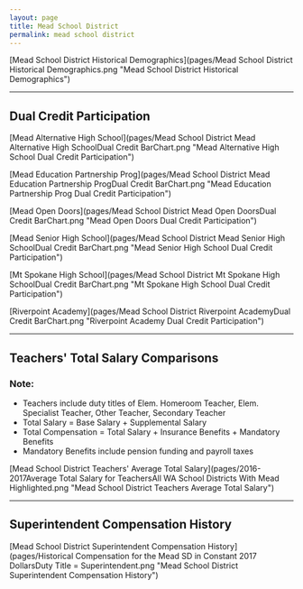 ```yaml
---
layout: page
title: Mead School District
permalink: mead school district
---
```



[Mead School District Historical Demographics](pages/Mead School District Historical Demographics.png "Mead School District Historical Demographics")

___

## Dual Credit Participation

[Mead Alternative High School](pages/Mead School District Mead Alternative High SchoolDual Credit BarChart.png "Mead Alternative High School Dual Credit Participation")

[Mead Education Partnership Prog](pages/Mead School District Mead Education Partnership ProgDual Credit BarChart.png "Mead Education Partnership Prog Dual Credit Participation")

[Mead Open Doors](pages/Mead School District Mead Open DoorsDual Credit BarChart.png "Mead Open Doors Dual Credit Participation")

[Mead Senior High School](pages/Mead School District Mead Senior High SchoolDual Credit BarChart.png "Mead Senior High School Dual Credit Participation")

[Mt Spokane High School](pages/Mead School District Mt Spokane High SchoolDual Credit BarChart.png "Mt Spokane High School Dual Credit Participation")

[Riverpoint Academy](pages/Mead School District Riverpoint AcademyDual Credit BarChart.png "Riverpoint Academy Dual Credit Participation")


___

## Teachers' Total Salary Comparisons
### Note:
- Teachers include duty titles of Elem. Homeroom Teacher, Elem. Specialist Teacher, Other Teacher, Secondary Teacher
- Total Salary = Base Salary + Supplemental Salary
- Total Compensation = Total Salary + Insurance Benefits + Mandatory Benefits
- Mandatory Benefits include pension funding and payroll taxes

[Mead School District Teachers' Average Total Salary](pages/2016-2017Average Total Salary for TeachersAll WA School Districts With Mead Highlighted.png "Mead School District Teachers Average Total Salary")


___

## Superintendent Compensation History

[Mead School District Superintendent Compensation History](pages/Historical Compensation for the Mead SD in Constant 2017 DollarsDuty Title = Superintendent.png "Mead School District Superintendent Compensation History")

